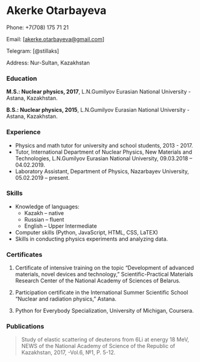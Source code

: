 # Akerke Otarbayeva

Phone: +7(708) 175 71 21 

Email: [akerke.otarbayeva@gmail.com]

Telegram: [@stillaks]

Address: Nur-Sultan, Kazakhstan

### Education 
**M.S.:  Nuclear physics, 2017**, 
L.N.Gumilyov Eurasian National University - Astana, Kazakhstan. 

**B.S.:  Nuclear physics, 2015**,
L.N.Gumilyov Eurasian National University - Astana, Kazakhstan. 

### Experience
- Physics and math tutor for university and school students, 2013 - 2017. 
- Tutor, International Department of Nuclear Physics, New Materials and Technologies, L.N.Gumilyov Eurasian National University, 09.03.2018 – 04.02.2019. 
- Laboratory Assistant, Department of Physics, Nazarbayev University, 05.02.2019 – present. 

### Skills 
- Knowledge of languages:  
  - Kazakh – native 
  - Russian – fluent 
  - English – Upper Intermediate
- Computer skills (Python, JavaScript, HTML, CSS, LaTEX)
- Skills in conducting physics experiments and analyzing data.

### Certificates
1. Certificate of intensive training on the topic “Development of advanced materials, novel devices and technology,” Scientific-Practical Materials Research Center of the National Academy of Sciences of Belarus.

2. Participation certificate in the International Summer Scientific School “Nuclear and radiation physics,” Astana.

3. Python for Everybody Specialization, University of Michigan, Coursera.

### Publications
> Study of elastic scattering of deuterons from 6Li at energy 18 MeV, NEWS of the National Academy of Science of the Republic of Kazakhstan, 2017, -Vol.6, №1, P. 5-12.    
